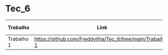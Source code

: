 # Tec_6

|Trabalho|Link|Ultimo Commit|
|-|-|-|
|Trabalho 1|https://github.com/Freddyilha/Tec_6/tree/main/Trabalho-1||
